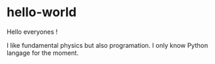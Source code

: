 # hello-world

Hello everyones ! 

I like fundamental physics but also programation. I only know Python langage for the moment.
